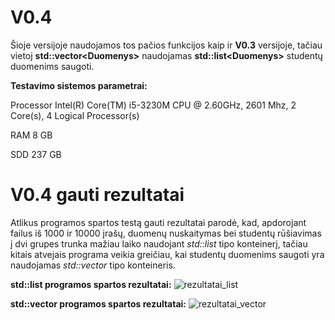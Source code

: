 # V0.4
Šioje versijoje naudojamos tos pačios funkcijos kaip ir **V0.3** versijoje, tačiau vietoj **std::vector<Duomenys<Duomenys>>** naudojamas **std::list<Duomenys<Duomenys>>** studentų duomenims saugoti.

**Testavimo sistemos parametrai:** 

Processor	Intel(R) Core(TM) i5-3230M CPU @ 2.60GHz, 2601 Mhz, 2 Core(s), 4 Logical Processor(s)

RAM 8 GB

SDD 237 GB

# V0.4 gauti rezultatai
Atlikus programos spartos testą gauti rezultatai parodė, kad, apdorojant failus iš 1000 ir 10000 įrašų, duomenų nuskaitymas bei studentų rūšiavimas į dvi grupes trunka mažiau laiko naudojant _std::list_ tipo konteinerį, tačiau kitais atvejais programa veikia greičiau, kai studentų duomenims saugoti yra naudojamas _std::vector_ tipo konteineris.

**std::list programos spartos rezultatai:**
![rezultatai_list](https://user-images.githubusercontent.com/112932535/205741383-6e4f3f85-27e8-49fc-8f2a-2277718c49b4.PNG)

**std::vector programos spartos rezultatai:**
![rezultatai_vector](https://user-images.githubusercontent.com/112932535/205744555-e903eb55-e3ee-4091-87c5-8985d4257717.PNG)
